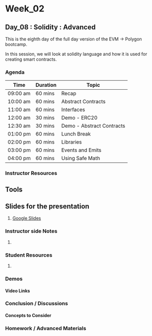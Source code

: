 
# Week_02
## Day_08 : Solidity : Advanced

This is the eighth day of the full day version of the EVM → Polygon bootcamp.

In this session, we will look at solidity language and how it is used for creating smart contracts.
### Agenda

| Time | Duration | Topic |
| --- | --- | --- |
| 09:00 am | 60 mins | Recap | 
| 10:00 am | 60 mins | Abstract Contracts | 
| 11:00 am | 60 mins | Interfaces |
| 12:00 am | 30 mins | Demo - ERC20 |
| 12:30 am | 30 mins | Demo - Abstract Contracts |
| 01:00 pm | 60 mins | Lunch Break |
| 02:00 pm | 60 mins | Libraries |
| 03:00 pm | 60 mins | Events and Emits |
| 04:00 pm | 60 mins | Using Safe Math |

### Instructor Resources

## Tools


## Slides for the presentation
1. [Google Slides](https://docs.google.com/presentation/d/1bJS3Fd2GBkG4k4JriZMJNPJKPfyoDudkG9I7oQaQ8sY/edit?usp=sharing)

### Instructor side Notes
1. []()

### Student Resources

1. []()

### Demos

#### Video Links

### Conclusion / Discussions

#### Concepts to Consider

### Homework / Advanced Materials

